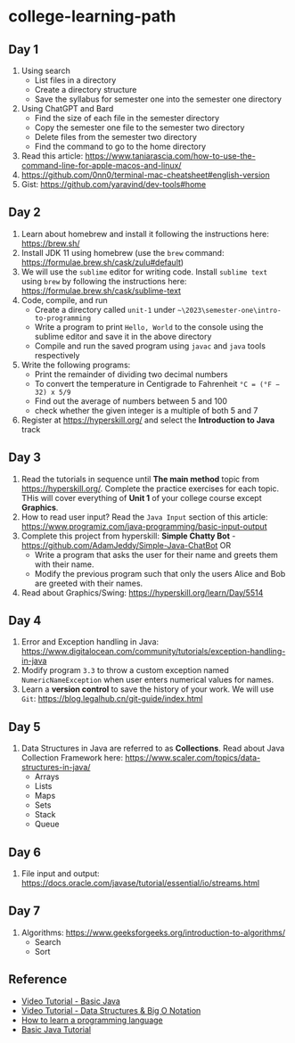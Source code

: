 # college-learning-path

## Day 1

1. Using search
    - List files in a directory
    - Create a directory structure
    - Save the syllabus for semester one into the semester one directory
2. Using ChatGPT and Bard
    - Find the size of each file in the semester directory
    - Copy the semester one file to the semester two directory
    - Delete files from the semester two directory
    - Find the command to go to the home directory
3. Read this article: https://www.taniarascia.com/how-to-use-the-command-line-for-apple-macos-and-linux/
4. https://github.com/0nn0/terminal-mac-cheatsheet#english-version
5. Gist: https://github.com/yaravind/dev-tools#home

## Day 2

1. Learn about homebrew and install it following the instructions here: https://brew.sh/
2. Install JDK 11 using homebrew (use the `brew` command: https://formulae.brew.sh/cask/zulu#default)
3. We will use the `sublime` editor for writing code. Install `sublime text` using `brew` by following the instructions
   here: https://formulae.brew.sh/cask/sublime-text
4. Code, compile, and run
    - Create a directory called `unit-1` under `~\2023\semester-one\intro-to-programming`
    - Write a program to print `Hello, World` to the console using the sublime editor and save it in the above directory
    - Compile and run the saved program using `javac` and `java` tools respectively
5. Write the following programs:
    - Print the remainder of dividing two decimal numbers
    - To convert the temperature in Centigrade to Fahrenheit `°C = (°F − 32) x 5/9`
    - Find out the average of numbers between 5 and 100
    - check whether the given integer is a multiple of both 5 and 7
6. Register at https://hyperskill.org/ and select the **Introduction to Java** track

## Day 3

1. Read the tutorials in sequence until **The main method** topic from https://hyperskill.org/. Complete the practice
   exercises for each topic. THis will cover everything of **Unit 1** of your college course except **Graphics**.
2. How to read user input? Read the `Java Input` section of this
   article: https://www.programiz.com/java-programming/basic-input-output
3. Complete this project from hyperskill: **Simple Chatty Bot** - https://github.com/AdamJeddy/Simple-Java-ChatBot OR
    - Write a program that asks the user for their name and greets them with their name.
    - Modify the previous program such that only the users Alice and Bob are greeted with their names.
4. Read about Graphics/Swing: https://hyperskill.org/learn/Day/5514

## Day 4

1. Error and Exception handling in Java: https://www.digitalocean.com/community/tutorials/exception-handling-in-java
2. Modify program `3.3` to throw a custom exception named `NumericNameException` when user enters numerical values for
   names.
3. Learn a **version control** to save the history of your work. We will
   use `Git`: https://blog.legalhub.cn/git-guide/index.html

## Day 5

1. Data Structures in Java are referred to as **Collections**. Read about Java Collection Framework
   here: https://www.scaler.com/topics/data-structures-in-java/
    - Arrays
    - Lists
    - Maps
    - Sets
    - Stack
    - Queue

## Day 6

1. File input and output: https://docs.oracle.com/javase/tutorial/essential/io/streams.html

## Day 7

1. Algorithms: https://www.geeksforgeeks.org/introduction-to-algorithms/
    - Search
    - Sort

## Reference

- [Video Tutorial - Basic Java](https://www.youtube.com/watch?v=xk4_1vDrzzo&list=PLZPZq0r_RZON03iKBjYOsOKr1-TD7z2lH&index=2)
- [Video Tutorial - Data Structures & Big O Notation](https://www.youtube.com/watch?v=RBSGKlAvoiM)
- [How to learn a programming language](https://medium.com/@yaravind/how-to-learn-a-programming-language-f62daab0a6cd)
- [Basic Java Tutorial](https://docs.oracle.com/javase/tutorial/java/TOC.html)
